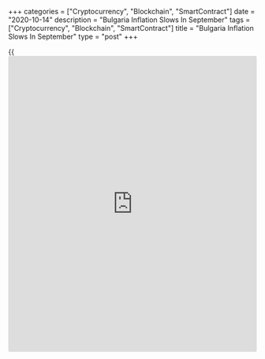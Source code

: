 +++
categories = ["Cryptocurrency", "Blockchain", "SmartContract"]
date = "2020-10-14"
description = "Bulgaria Inflation Slows In September"
tags = ["Cryptocurrency", "Blockchain", "SmartContract"]
title = "Bulgaria Inflation Slows In September"
type = "post"
+++

{{<iframe id="large-banner" src="https://www.bounty.group/#slide=27.0" width="100%" height="600" scrolling="no" style="border: 0px solid rgb(216, 221, 230); border-radius: 3px;">}}

Bulgaria's inflation eased in September, figures from the National
Statistical Institute showed on Wednesday.

The consumer price index rose 0.9 year-on-year in September, after a 1.2
percent increase each in August and July.

Prices of education grew 4.5 percent yearly in September and those of
food and non-alcoholic beverages gained 4.2 percent. Prices for
restaurants and hotels rose 4.0 percent.

Meanwhile, prices for transportation, and housing, water, electricity,
gas and other fuels declined 9.7 percent and 1.9 percent, respectively.

On a monthly basis, consumer prices fell 0.6 percent in September, after
remaining unchanged in the previous month.

The EU measure of harmonized index of consumer prices, or HICP, rose 0.6
percent in September and fell 1.2 percent a month ago.

For comments and feedback [contact](https://www.playgroundfx.com/contact/): editorial@rtt[news](https://www.letsplayfx.com/blog/forex-news-website/).com

[Economic News][1]

 **What parts of the world are seeing the best (and worst) economic
performances lately? Click[here][2] to check out our [Econ Scorecard][2]
and find out! See up-to-the-moment [ranking](https://www.playgroundfx.com/blog/crypto-exchange-ranking/)s for the best and worst
performers in [GDP][2], [unemployment rate][3], [inflation][4] and much
more.**

   1. www.rtt[news](https://www.letsplayfx.com/blog/forex-news-website/).com/Content/EconomicNews.aspx
   2. www.rtt[news](https://www.letsplayfx.com/blog/forex-news-website/).com/economic-scorecard/world-rank/GDP/highest-performance.aspx
   3. www.rtt[news](https://www.letsplayfx.com/blog/forex-news-website/).com/economic-scorecard/world-rank/unemployment-rate/lowest-performance.aspx
   4. www.rtt[news](https://www.letsplayfx.com/blog/forex-news-website/).com/economic-scorecard/world-rank/CPI/highest-performance.aspx